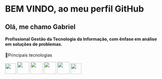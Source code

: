 <!--
**gbmfortinho/gbmfortinho** is a ✨ _special_ ✨ repository because its `README.md` (this file) appears on your GitHub profile.

Here are some ideas to get you started:

- 🔭 I’m currently working on ...
- 🌱 I’m currently learning ...
- 👯 I’m looking to collaborate on ...
- 🤔 I’m looking for help with ...
- 💬 Ask me about ...
- 📫 How to reach me: ...
- 😄 Pronouns: ...
- ⚡ Fun fact: ...
-->

#  BEM VINDO, ao meu perfil GitHub 
## Olá, me chamo Gabriel
#### Profissional Gestão da Tecnologia da Informação, com ênfase em análise em soluções de problemas.
🚀Principais tecnologias

<div>
<img width="35px" src="https://cdn.jsdelivr.net/gh/devicons/devicon/icons/javascript/javascript-original.svg" />
<img width="40px" src="https://cdn.jsdelivr.net/gh/devicons/devicon/icons/angularjs/angularjs-original.svg" />
<img width="40px" src="https://cdn.jsdelivr.net/gh/devicons/devicon/icons/html5/html5-original-wordmark.svg" />   
<img width="40px" src="https://cdn.jsdelivr.net/gh/devicons/devicon/icons/css3/css3-plain-wordmark.svg" />
<img width="40px" src="https://cdn.jsdelivr.net/gh/devicons/devicon/icons/bootstrap/bootstrap-original.svg" />
<img width="35px" src="https://cdn.jsdelivr.net/gh/devicons/devicon/icons/trello/trello-plain.svg" />
</div>
